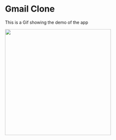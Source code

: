 # Gmail Clone

This is a Gif showing the demo of the app

<img src="https://github.com/tpatel29/Gmail/blob/main/demo.gif" width="350" />
